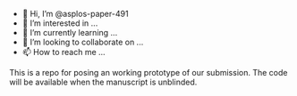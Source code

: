 - 👋 Hi, I’m @asplos-paper-491
- 👀 I’m interested in ...
- 🌱 I’m currently learning ...
- 💞️ I’m looking to collaborate on ...
- 📫 How to reach me ...

This is a repo for posing an working prototype of our submission.
The code will be available when the manuscript is unblinded.

<!---
asplos-paper-491/asplos-paper-491 is a ✨ special ✨ repository because its `README.md` (this file) appears on your GitHub profile.
You can click the Preview link to take a look at your changes.
--->
